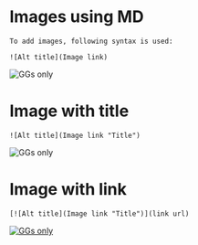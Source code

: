 # Images using MD
```
To add images, following syntax is used:

![Alt title](Image link)
```
![GGs only](https://themaclife.com/wp-content/uploads/2016/12/cmpunk.jpg)

# Image with title
```
![Alt title](Image link "Title")
```
![GGs only](https://themaclife.com/wp-content/uploads/2016/12/cmpunk.jpg "Beautiful Image")

# Image with link
```
[![Alt title](Image link "Title")](link url)
```
[![GGs only](https://themaclife.com/wp-content/uploads/2016/12/cmpunk.jpg "Beautiful Image")](https://www.github.com/NishkarshRaj)
